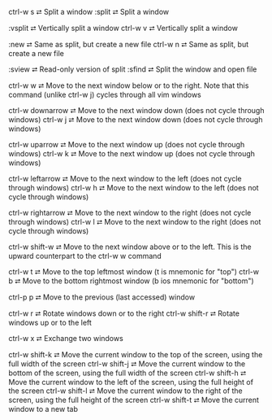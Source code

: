 ctrl-w s    ⮂  Split a window
:split      ⮂  Split a window

:vsplit     ⮂  Vertically split a window
ctrl-w v    ⮂  Vertically split a window

:new        ⮂  Same as split, but create a new file
ctrl-w n    ⮂  Same as split, but create a new file

:sview      ⮂  Read-only version of split
:sfind      ⮂  Split the window and open file

ctrl-w w         ⮂  Move to the next window below or to the right. Note that this command (unlike ctrl-w j) cycles through all vim windows

ctrl-w downarrow ⮂  Move to the next window down (does not cycle through windows)
ctrl-w j         ⮂  Move to the next window down (does not cycle through windows)

ctrl-w uparrow   ⮂  Move to the next window up (does not cycle through windows)
ctrl-w k         ⮂  Move to the next window up (does not cycle through windows)

ctrl-w leftarrow   ⮂  Move to the next window to the left (does not cycle through windows)
ctrl-w h           ⮂  Move to the next window to the left (does not cycle through windows)

ctrl-w rightarrow  ⮂  Move to the next window to the right (does not cycle through windows)
ctrl-w l           ⮂  Move to the next window to the right (does not cycle through windows)

ctrl-w shift-w     ⮂  Move to the next window above or to the left. This is the upward counterpart to the ctrl-w w command

ctrl-w t           ⮂  Move to the top leftmost window (t is mnemonic for "top")
ctrl-w b           ⮂  Move to the bottom rightmost window (b ios mnemonic for "bottom")

ctrl-p p           ⮂  Move to the previous (last accessed) window

ctrl-w r           ⮂  Rotate windows down or to the right
ctrl-w shift-r     ⮂  Rotate windows up or to the left

ctrl-w x           ⮂  Exchange two windows

ctrl-w shift-k     ⮂  Move the current window to the top of the screen, using the full width of the screen
ctrl-w shift-j     ⮂  Move the current window to the bottom of the screen, using the full width of the screen
ctrl-w shift-h     ⮂  Move the current window to the left of the screen, using the full height of the screen
ctrl-w shift-l     ⮂  Move the current window to the right of the screen, using the full height of the screen
ctrl-w shift-t     ⮂  Move the current window to a new tab
